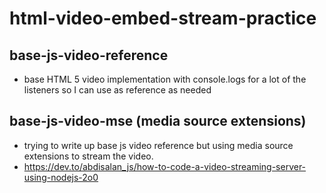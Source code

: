 # html-video-embed-stream-practice

## base-js-video-reference

- base HTML 5 video implementation with console.logs for a lot of the listeners so I can use as reference as needed

## base-js-video-mse (media source extensions)

- trying to write up base js video reference but using media source extensions to stream the video.
- https://dev.to/abdisalan_js/how-to-code-a-video-streaming-server-using-nodejs-2o0
